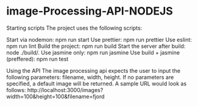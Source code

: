 # image-Processing-API-NODEJS 


Starting scripts
The project uses the following scripts:

Start via nodemon: npm run start
Use prettier: npm run prettier
Use eslint: npm run lint
Build the project: npm run build
Start the server after build: node ./build/.
Use jasmine only: npm run jasmine
Use build + jasmine (preffered): npm run test 


Using the API
The image processing api expects the user to input the following parameters: filename, width, height. If no parameters are specified, a default image will be returned. A sample URL would look as follows: http://localhost:3000/images?width=100&height=100&filename=fjord
